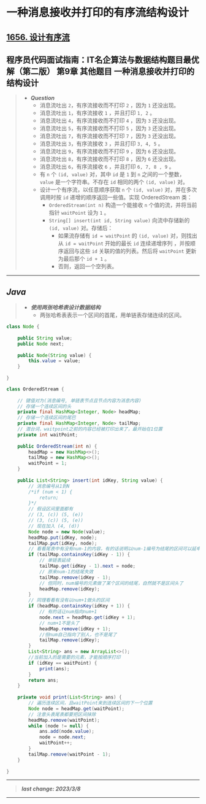# 一种消息接收并打印的有序流结构设计

## [1656. 设计有序流](https://leetcode.cn/problems/design-an-ordered-stream/)

## 程序员代码面试指南：IT名企算法与数据结构题目最优解（第二版） 第9章 其他题目 一种消息接收并打印的结构设计

> - ***Question***
>   - 消息流吐出 `2`，有序流接收而不打印 `2` ，因为 `1` 还没出现。
>   - 消息流吐出 `1`，有序流接收 `1` ，并且打印 `1, 2` 。
>   - 消息流吐出 `4`，有序流接收而不打印 `4` ，因为 `3` 还没出现。
>   - 消息流吐出 `5`，有序流接收而不打印 `5` ，因为 `3` 还没出现。
>   - 消息流吐出 `7`，有序流接收而不打印 `7` ，因为 `3` 还没出现。
>   - 消息流吐出 `3`，有序流接收 `3` ，并且打印 `3, 4, 5` 。
>   - 消息流吐出 `9`，有序流接收而不打印 `9` ，因为 `6` 还没出现。
>   - 消息流吐出 `8`，有序流接收而不打印 `8` ，因为 `6` 还没出现。
>   - 消息流吐出 `6`，有序流接收 `6` ，并且打印 `6, 7, 8 , 9` 。
>   - 有 `n` 个 `(id, value)` 对，其中 `id` 是 `1` 到 `n` 之间的一个整数， `value` 是一个字符串。不存在 `id` 相同的两个 `(id, value)` 对。
>   - 设计一个有序流，以任意顺序获取 `n` 个 `(id, value)` 对，并在多次调用时按 `id` 递增的顺序返回一些值。实现 OrderedStream 类：
>     - `OrderedStream(int n)` 构造一个能接收 `n` 个值的流，并将当前指针 `waitPoint` 设为 `1` 。
>     - `String[] insert(int id, String value)` 向流中存储新的 `(id, value)` 对。存储后：
>       - 如果流存储有 `id = waitPoint` 的 `(id, value)` 对，则找出从 `id = waitPoint` 开始的最长 `id` 连续递增序列 ，并按顺序返回与这些 `id` 关联的值的列表。然后将 `waitPoint` 更新为最后那个 `id + 1` 。
>       - 否则，返回一个空列表。

---

## *Java*

> - ***使用两张哈希表设计数据结构***
>   - 两张哈希表表示一个区间的首尾，用单链表存储连续的区间。

```java
class Node {
    
    public String value;
    public Node next;
    
    public Node(String value) {
        this.value = value;
    }
    
}

class OrderedStream {
    
    // 键值对为(消息编号, 单链表节点且节点内容为消息内容)
    // 存储一个连续区间的头
    private final HashMap<Integer, Node> headMap;
    // 存储一个连续区间的尾巴
    private final HashMap<Integer, Node> tailMap;
    // 潜台词，waitpoint之前的内容已经被打印出来了，最开始在1位置
    private int waitPoint;
    
    public OrderedStream(int n) {
        headMap = new HashMap<>();
        tailMap = new HashMap<>();
        waitPoint = 1;
    }
    
    public List<String> insert(int idKey, String value) {
        // 消息编号从1到N
        /*if (num < 1) {
            return;
        }*/
        // 假设区间里面都有
        // (3, (c)) (5, (e))
        // (3, (c)) (5, (e))
        // 现在加入 (4, (d))
        Node node = new Node(value);
        headMap.put(idKey, node);
        tailMap.put(idKey, node);
        // 看看尾表中有没有num-1的内容，有的话说明以num-1编号为结尾的区间可以延申到以num结尾
        if (tailMap.containsKey(idKey - 1)) {
            // 单链表延续
            tailMap.get(idKey - 1).next = node;
            // 原来num-1的结尾失效
            tailMap.remove(idKey - 1);
            // 但同时，num编号的元素做了某个区间的结尾，自然就不是区间头了
            headMap.remove(idKey);
        }
        // 同理看看有没有以num+1做头的区间
        if (headMap.containsKey(idKey + 1)) {
            // 有的话让num指向num+1
            node.next = headMap.get(idKey + 1);
            // num+1不是头了
            headMap.remove(idKey + 1);
            //但num自己指向了别人，也不是尾了
            tailMap.remove(idKey);
        }
        List<String> ans = new ArrayList<>();
        //当前加入的是需要的元素，才能按顺序打印
        if (idKey == waitPoint) {
            print(ans);
        }
        return ans;
    }
    
    private void print(List<String> ans) {
        // 遍历连续区间，且waitPoint来到连续区间的下一个位置
        Node node = headMap.get(waitPoint);
        // 注意头表尾表都要把区间抹除
        headMap.remove(waitPoint);
        while (node != null) {
            ans.add(node.value);
            node = node.next;
            waitPoint++;
        }
        tailMap.remove(waitPoint - 1);
    }
    
}
```

---

> ***last change: 2023/3/8***

---
